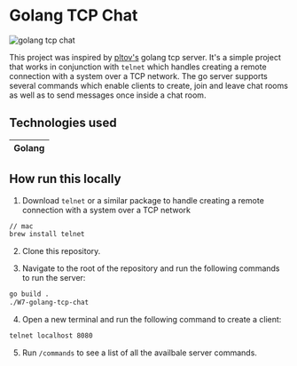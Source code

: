 # Golang TCP Chat

![golang tcp chat](assets/tcp-chat.gif)

This project was inspired by [pltov's](https://github.com/plutov) golang tcp server. It's a simple project that works in conjunction with `telnet` which handles creating a remote connection with a system over a TCP network. The go server supports several commands which enable clients to create, join and leave chat rooms as well as to send messages once inside a chat room.

## Technologies used

| Golang |
| ------ |

## How run this locally

1. Download `telnet` or a similar package to handle creating a remote connection with a system over a TCP network

```bash
// mac
brew install telnet
```

2. Clone this repository.

3. Navigate to the root of the repository and run the following commands to run the server:

```bash
go build .
./W7-golang-tcp-chat
```

4. Open a new terminal and run the following command to create a client:

```bash
telnet localhost 8080
```

5. Run `/commands` to see a list of all the availbale server commands.
